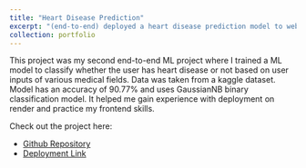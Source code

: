 ```yaml
---
title: "Heart Disease Prediction"
excerpt: "(end-to-end) deployed a heart disease prediction model to web.<br/><img src='/images/Heart-Disease-Pred.png'>"
collection: portfolio
---
```


This project was my second end-to-end ML project where I trained a ML model to classify whether the user has heart disease or not based on user inputs of various medical fields. Data was taken from a kaggle dataset. Model has an accuracy of 90.77% and uses GaussianNB binary classification model. It helped me gain experience with deployment on render and practice my frontend skills.  

Check out the project here: 
- [Github Repository](https://github.com/shvn22k/Heart-Disease-Prediction)
- [Deployment Link](https://heart-disease-prediction-mcph.onrender.com/)


